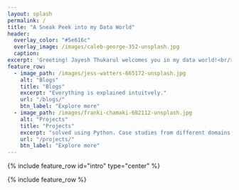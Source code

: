 ```yaml
---
layout: splash
permalink: /
title: "A Sneak Peek into my Data World"
header:
  overlay_color: "#5e616c"
  overlay_image: /images/caleb-george-352-unsplash.jpg
  caption:
excerpt: 'Greeting! Jayesh Thukarul welcomes you in my data world!<br/> I believe if you Torture the data long enough, it will confess to anything.<br />'
feature_row:
  - image_path: /images/jess-watters-665172-unsplash.jpg
    alt: "Blogs"
    title: "Blogs"
    excerpt: "Everything is explained intuitvely."
    url: "/blogs/"
    btn_label: "Explore more"
  - image_path: /images/franki-chamaki-682112-unsplash.jpg
    alt: "Projects"
    title: "Projects"
    excerpt: "solved using Python. Case studies from different domains."
    url: "/projects/"
    btn_label: "Explore more"
---
```


{% include feature_row id="intro" type="center" %}

{% include feature_row %}

